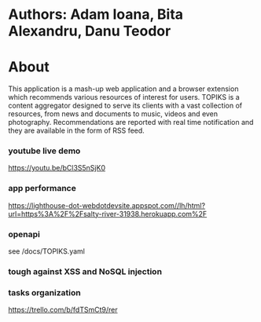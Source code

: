 # Authors: Adam Ioana, Bita Alexandru, Danu Teodor

# About
This application is a mash-up web application and a browser extension which recommends various resources of interest for users. TOPIKS is a content aggregator designed to serve its clients with a vast collection of resources, from news and documents to music, videos and even photography. Recommendations are reported with real time notification and they are available in the form of RSS feed.

### youtube live demo
https://youtu.be/bCl3S5nSjK0

### app performance
https://lighthouse-dot-webdotdevsite.appspot.com//lh/html?url=https%3A%2F%2Fsalty-river-31938.herokuapp.com%2F

### openapi
see /docs/TOPIKS.yaml

### tough against XSS and NoSQL injection

### tasks organization
https://trello.com/b/fdTSmCt9/rer
